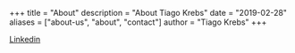 +++
title = "About"
description = "About Tiago Krebs"
date = "2019-02-28"
aliases = ["about-us", "about", "contact"]
author = "Tiago Krebs"
+++

[Linkedin](https://linkedin.com/in/tiagokrebs)
